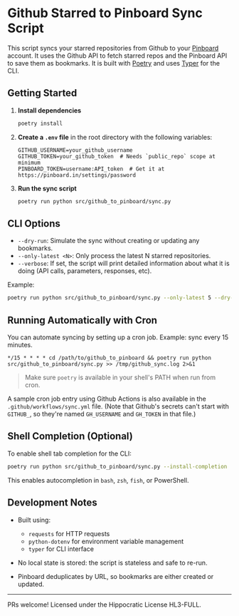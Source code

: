# Github Starred to Pinboard Sync Script

This script syncs your starred repositories from Github to your [Pinboard](https://pinboard.in) account. It uses the Github API to fetch starred repos and the Pinboard API to save them as bookmarks. It is built with [Poetry](https://python-poetry.org/) and uses [Typer](https://typer.tiangolo.com/) for the CLI.

## Getting Started

1. **Install dependencies**
   ```bash
   poetry install
   ```

2. **Create a `.env` file** in the root directory with the following variables:
   ```env
   GITHUB_USERNAME=your_github_username
   GITHUB_TOKEN=your_github_token  # Needs `public_repo` scope at minimum
   PINBOARD_TOKEN=username:API_token  # Get it at https://pinboard.in/settings/password
   ```

3. **Run the sync script**
   ```bash
   poetry run python src/github_to_pinboard/sync.py
   ```

## CLI Options

- `--dry-run`: Simulate the sync without creating or updating any bookmarks.
- `--only-latest <N>`: Only process the latest N starred repositories.
- `--verbose`: If set, the script will print detailed information about what it is doing (API calls, parameters, responses, etc).

Example:
```bash
poetry run python src/github_to_pinboard/sync.py --only-latest 5 --dry-run
```

## Running Automatically with Cron

You can automate syncing by setting up a cron job. Example: sync every 15 minutes.

```cron
*/15 * * * * cd /path/to/github_to_pinboard && poetry run python src/github_to_pinboard/sync.py >> /tmp/github_sync.log 2>&1
```

> Make sure `poetry` is available in your shell's PATH when run from cron.

A sample cron job entry using Github Actions is also available in the `.github/workflows/sync.yml` file. (Note that Github's secrets can't start with `GITHUB_`, so they're named `GH_USERNAME` and `GH_TOKEN` in that file.)

## Shell Completion (Optional)

To enable shell tab completion for the CLI:
```bash
poetry run python src/github_to_pinboard/sync.py --install-completion
```

This enables autocompletion in `bash`, `zsh`, `fish`, or PowerShell.

## Development Notes

- Built using:
  - `requests` for HTTP requests
  - `python-dotenv` for environment variable management
  - `typer` for CLI interface

- No local state is stored: the script is stateless and safe to re-run.
- Pinboard deduplicates by URL, so bookmarks are either created or updated.

---

PRs welcome! Licensed under the Hippocratic License HL3-FULL.
